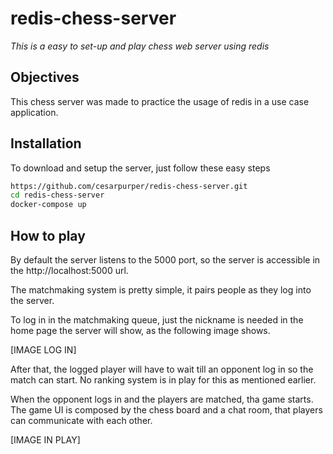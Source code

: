 # redis-chess-server
_This is a easy to set-up and play chess web server using redis_

## Objectives

This chess server was made to practice the usage of redis in a use case application. 


## Installation

To download and setup the server, just follow these easy steps

```sh
https://github.com/cesarpurper/redis-chess-server.git
cd redis-chess-server
docker-compose up
```

## How to play

By default the server listens to the 5000 port, so the server is accessible in the http://localhost:5000 url.

The matchmaking system is pretty simple, it pairs people as they log into the server.

To log in in the matchmaking queue, just the nickname is needed in the home page the server will show, as the following image shows.


[IMAGE LOG IN]


After that, the logged player will have to wait till an opponent log in so the match can start. No ranking system is in play for this as mentioned earlier.

When the opponent logs in and the players are matched, tha game starts. The game UI is composed by the chess board and a chat room, that players can communicate with each other.

[IMAGE IN PLAY]





